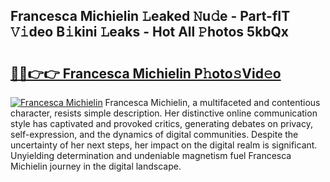 ## Francesca Michielin 𝙻eaked 𝙽u𝚍e - Part-fIT 𝚅𝚒deo B𝚒kini 𝙻eaks - Hot All 𝙿hotos 5kbQx

# <h2><a href="http://ld0asgq.urlbe.top/?page=Francesca+Michielin">🔗🔗👉👉 Francesca Michielin P𝚑oto𝚜Vid𝚎o</a></h2>

[![Francesca Michielin](https://i.imgur.com/eBuTRDB.gif)](http://ld0asgq.urlbe.top/?page=Francesca+Michielin)
Francesca Michielin, a multifaceted and contentious character, resists simple description. Her distinctive online communication style has captivated and provoked critics, generating debates on privacy, self-expression, and the dynamics of digital communities. Despite the uncertainty of her next steps, her impact on the digital realm is significant. Unyielding determination and undeniable magnetism fuel Francesca Michielin journey in the digital landscape.
